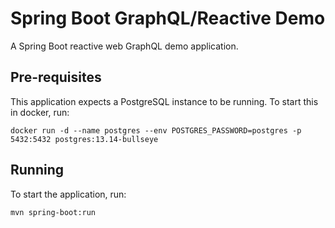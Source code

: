 # Spring Boot GraphQL/Reactive Demo
A Spring Boot reactive web GraphQL demo application.

## Pre-requisites
This application expects a PostgreSQL instance to be running. To start this in docker, run:
```
docker run -d --name postgres --env POSTGRES_PASSWORD=postgres -p 5432:5432 postgres:13.14-bullseye
```
## Running
To start the application, run:
```
mvn spring-boot:run
```